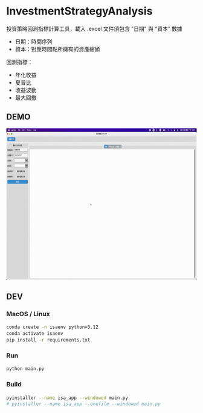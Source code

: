 # InvestmentStrategyAnalysis

投資策略回測指標計算工具，載入 .excel 文件須包含 "日期" 與 “資本” 數據

- 日期：時間序列
- 資本：對應時間點所擁有的資產總額

回測指標：

- 年化收益
- 夏普比
- 收益波動
- 最大回撤

## DEMO

<p align="center">
    <img height="400px" src="https://raw.githubusercontent.com/alsk1369854/investment-strategy-analysis/master/docs/demo.gif"/>
</p>

## DEV

### MacOS / Linux

```bash
conda create -n isaenv python=3.12
conda activate isaenv
pip install -r requirements.txt
```

### Run

```bash
python main.py
```

### Build

```bash
pyinstaller --name isa_app --windowed main.py
# pyinstaller --name isa_app --onefile --windowed main.py
```
